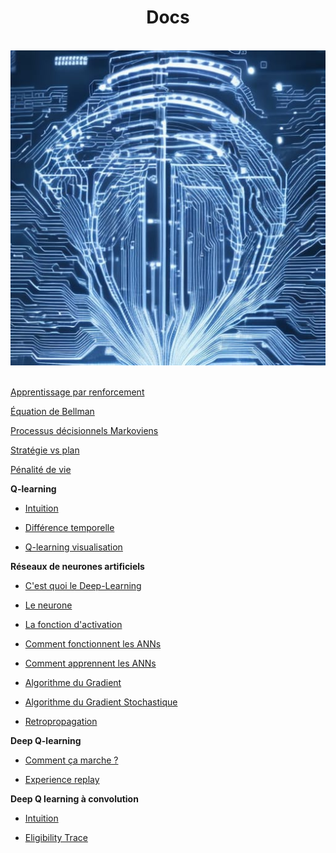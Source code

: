 <h1 align=center>Docs</h1>
<br>
<div align="center">
    <img src="img\ai.jpg" alt="Intelligence artificielle" title="Intelligence artificielle">
</div>
<br>

[Apprentissage par renforcement](reinforcementLearning "Apprentissage par renforcement")

[Équation de Bellman](BellmanEquation "Équation de Bellman")

[Processus décisionnels Markoviens](processusDeDecisionMarkoviens "Processus décisionnels Markoviens")

[Stratégie vs plan](StatégieVSplan "Stratégie vs plan")

[Pénalité de vie](PenaliteDeVie "Pénalité de vie")

**Q-learning**

- [Intuition](Q-learningIntuition "Q-Learning, Intuition")

- [Différence temporelle](timeDifference "Différence temporelle")

- [Q-learning visualisation](Q-learningVisualisaition "Q-learning visualisation")

**Réseaux de neurones artificiels**

* [C'est quoi le Deep-Learning](ArtificiallNeuralNetwork/WhatsDeepLearning  "C'est quoi l'apprentissage profond")

* [Le neurone](ArtificiallNeuralNetwork/Neuron "Le neurone")

* [La fonction d'activation](ArtificiallNeuralNetwork/activationFunction "La fonction d'activation")

* [Comment fonctionnent les ANNs](ArtificiallNeuralNetwork/HowANNswork "Comment fonctionnenet les réseaux de neurones artificiels")

* [Comment apprennent les ANNs](ArtificiallNeuralNetwork/HowANNsLearn "Comment apprennent les réseaux de neurones artificiels")

* [Algorithme du Gradient](ArtificiallNeuralNetwork/gradientAlgorithm "Mettre à jour les poids avec l'algorithme du Gradient")

* [Algorithme du Gradient Stochastique](ArtificiallNeuralNetwork/stochasticGradientAlgorithm "Algorithme du Gradient Stochastique")

* [Retropropagation](ArtificiallNeuralNetwork/Retropropagation "La retropropagation")

**Deep Q-learning**

* [Comment ça marche ?](Deep_Q-Learning_intuition/ccm "Comment ça marche")

* [Experience replay](Deep_Q-Learning_intuition/experienceReplay "Experience replay")

**Deep Q learning à convolution**

* [Intuition](Convolutional_Deep_Q-learning\Intuition)  

* [Eligibility Trace](Convolutional_Deep_Q-learning\Intuition "n-step Q-Learning")  